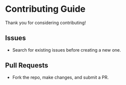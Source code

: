# Contributing Guide

Thank you for considering contributing!

## Issues
- Search for existing issues before creating a new one.

## Pull Requests
- Fork the repo, make changes, and submit a PR.
